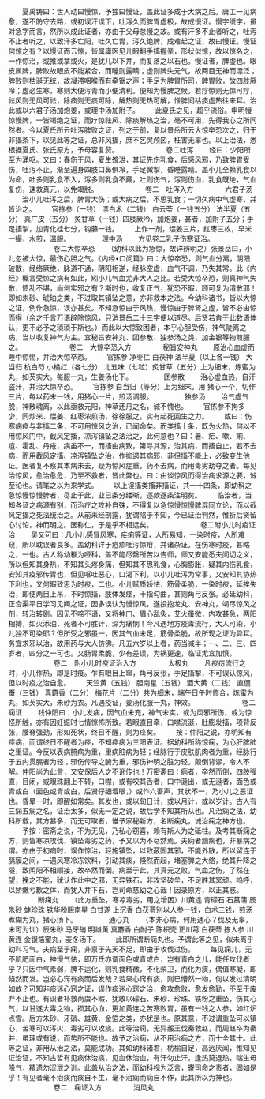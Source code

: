 <!-- { "loadSidebar": true } -->
　　夏禹铸曰：世人动曰慢惊，予独曰慢证，盖此证多成于大病之后。庸工一见病愈，遂不防守去路，或初误汗误下，吐泻久而脾胃虚极，故成慢证。慢字缓字，虽对急字而言，然所以成此证者，亦由于父母怠慢之故。或有汗多不止者听之，吐泻不止者听之，以致汗多亡阳，吐久亡胃，泻久绝脾，成难起之证，故曰慢证。慢证何惊之有？以慢证而云惊，皆属庸医见儿眼翻手搐握拳，形状似惊，故以惊名之，一作惊治，或推或拿或火，是犹儿以下井，而复落之以石也。慢证者，脾虚也。眼皮属脾，脾败故眼皮不能紧合，而睡则露睛；虚则脾失元气，故两目无神而漂泛；脾败则枯涎无统，故凝滞咽喉而有牵锯之声；手足为脾胃所司，脾胃败，故四肢厥冷；虚必生寒，寒则大便泻青而小便清利。便知为慢脾之候。若疗惊则无惊可疗，祛风则无风可祛，除痰则无痰可除，解热则无热可解，惟脾间枯痰虚热往来耳。治此或以六君子汤加炮姜，或理中汤加附子。
　　此夏氏之见，超乎流俗。申明慢惊慢脾，一皆竭绝之证，而疗惊祛风、除痰解热之治，毫不可用，先得我心之所同然者。今以夏氏所云吐泻脾败之证，列之于前，复以景岳所云大惊卒恐次之，归于非搐条下，以见此等之证，总非风搐，庶不乞灵颅囟，枉害无辜也。以上治法，悉根据夏氏、张氏原方，予毋容复赘。
　　
　　
　　卷二吐泻
　　经曰：少阳所至为涌呕。又曰：春伤于风，夏生飧泄，其证先伤乳食，后感风邪，乃致脾胃受伤，吐泻不止，渐至遍身四肢口鼻俱冷，手足微掣，昏睡露睛。盖小儿全赖乳食以为命，吐多则乳食不入，泻多则乳食不藏，吐则伤气，泻则伤血，乳食既绝，气血复伤，速救真元，以免竭脱。
　　
　　
　　卷二　吐泻入方
　　
　　六君子汤
　　治小儿吐泻之后，脾胃大伤；或大病之后，不思乳食；一切久病中气虚寒，并皆治之。
　　官拣参（一钱） 漂白术（二钱） 白云苓（一钱五分） 法半夏（五分） 真广皮（五分） 炙甘草（一钱）四肢厥冷，加炮姜，甚者，加附子五分；手足搐掣，加青化桂七分，钩藤一钱。
　　上作一剂，煨姜三片，红枣三枚，早米一撮，水煎，温服。
　　
　　理中汤
　　方见卷二乳子伤寒证治。
　　
　　
　　卷二大惊卒恐
　　（幼科以此为急惊，故详辨明之）张景岳曰，小儿忽被大惊，最伤心胆之气。《内经•口问篇》曰：大惊卒恐，则气血分离，阴阳破散，经络厥绝，脉道不通，阴阳相逆，经脉空虚，血气不调，乃失其常。此《内经》概言受惊之病有如此，矧小儿气血尤非大人之比。若受大惊卒恐，则真神气失散，愦乱不堪，尚何实邪之有？斯时也，收复正气，犹恐不暇，顾可复为清散耶！即如朱砂、琥珀之类，不过取其镇坠之意，亦非救本之法。今幼科诸书，皆以大惊之证，例作急惊，误亦甚矣。不知急惊由于风热，慢惊由于脾肾之虚，皆不必由惊而得（余之千言万语辟除惊风，只消景岳二十三字便以道尽。后贤若肯于此数语体认，更不必予之琐琐于斯也。）而此以大惊致困者，本乎心胆受伤，神气陡离之病，当以收复神气为主。宜秘旨安神丸、团参散、独参汤之类，加金银等物煎服之。
　　
　　
　　卷二　大惊卒恐入方
　　
　　秘旨安神丸
　　原治心血虚而睡中惊惕，并治大惊卒恐。
　　官拣参 净枣仁 白茯神 法半夏（以上各一钱） 大当归 杭白芍 小橘红（各七分） 北五味（七粒）炙甘草（五分）上为细末，炼蜜为丸，如芡实大。每服一丸，生姜汤化下。
　　
　　团参散
　　治心虚血热，自汗盗汗，并治大惊卒恐。
　　官拣参 白当归（等分）上为细末，用 猪心一个，切作三片，每以药末一钱，用猪心一片，煎汤调服。
　　
　　独参汤
　　治气虚气脱，神散魂离，以此亟救元阳，神草还丹之名，诚不愧也。
　　官拣参不拘多少，同炒米、煨姜、红枣浓煎汤，徐徐服之，实有起死回生之力。
　　或曰：伤寒病痉与非搐二条，不可用惊风之治，已闻命矣。而类搐十条，既为火热，何以不用惊风门中，截风定搐，凉泻镇坠之法治之，此何意也？曰：暑、疟、嗽、痢、痘、霍乱、丹疮，病虽不一，而搐由病致，第寻其源，治其病，而搐自止，若不去病，而用截风定搐、凉泻镇坠之治，作抑遏其病邪，非但搐不能止，必致变生他证。医者复不察其本病未去，疑为惊风症重，药不去病，而用毒劣劫夺之者。每见治惊风，愈治愈危，乃至不救者，皆此弊也。曰：由谈惊风而得治病求源之要，诚至论也。请笔之以为来学式。
　　以上误搐类搐非搐证，共一十四条，即幼科之急惊慢惊慢脾者，尽止于此，业已条分缕晰，逐款逐条注明矣。
　　临治者，当知各证之病源有别，而治疗之攻补自殊，不得复以急惊慢惊慢脾混同立论，而以截风定搐之死法统治之。从前未经剖露，犹谓陷于不知，今已证治判然，惟祈后贤留心讨论，神而明之。医称仁，于是乎不相远矣。
　　
　　
　　卷二附小儿时疫证治
　　吴又可曰：凡小儿感冒风寒，疟痢等证，人所易知，一染时疫，人所难窥，所以耽误者良多。盖幼科详于痘疹吐泻惊疳，并诸杂证，在伤寒时疫，甚略之，一也。古人称幼稚为哑科，盖不能尽罄所苦以告师，师又安能悉夫问切之义，所以但知其身热，不知其头疼身痛，但知其不思乳食，心胸膨胀，疑其内伤乳食，安知其疫邪传胃也，但见呕吐恶心，口渴下利，以小儿吐泻为常事，又安知其协热下利也，又何暇致思为时疫，二也。小儿赋质娇怯，筋骨柔脆，一染时疫，延挨失治，即便两目上吊，不时惊搐，肢体发痉，十指勾曲，甚则角弓反张。必延幼科，正合渠平日学习见闻之证，因多误认为慢惊风，遂投抱龙丸、安神丸，竭尽惊风之剂，转治转剧。因见不啼不语，又将神门、眉心乱灸，艾火虽微，内攻甚急，两阳相搏，如火添油，死者不可胜计，深为痛悯！今凡遇地方疫毒流行，大人可染，小儿独不可染耶？但所受之邪虽一，因其气血未足，筋骨柔脆，故所现之证为异耳。务宜求邪以治，故用药与大人仿佛。凡五六岁以上者，药当减半；一、二、三、四岁者，四分之一可也。又肠胃柔脆，少有差误，为祸更速，临证尤宜加慎。
　　
　　
　　卷二　附小儿时疫证治入方
　　
　　太极丸
　　凡疫疠流行之时，小儿作热，即是时疫。乍有眼目上窜，角弓反张，手足搐掣，不可误认惊风，但以时疫之治自愈。
　　天竺黄（五钱） 胆南星（五钱） 酒大黄（二钱） 直僵蚕（三钱） 真麝香（二分） 梅花片（二分）共为细末，端午日午时修合，炼蜜为丸，如芡实大，朱砂为衣。凡遇疫证，姜汤化服一丸，神效。
　　
　　
　　卷二痫证
　　钱仲阳曰：小儿发病，因气血未充，神气未实，或为风邪所伤，或为惊怪所触，亦有因妊娠时七情惊怖所致。若眼直目牵，口噤流涎，肚膨发搐，项背反张，腰脊强劲，形如死状，终日不醒，则为痉矣。
　　按：仲阳之说，亦明知有痉病，而谓终日不醒者为痉，不知痉病为三阳表证。据幼科所称惊痫，为心肝脾肺之里证。今反以表病腑病为重，里病脏病为轻；经脉行于皮肤肌肉者为重，经脉行于五内贯膈者为轻；邪伤传导之腑为重，邪伤神明之脏为轻。颠倒背谬，令人不解。仲阳尚为此言，又安保后人之不讹传也！万密斋曰：痫者，卒然而倒，四肢强直，目闭，或眼珠翻上不转，口噤，或有咬其舌者，口中涎出，或无涎者，面色或青或白（面色或青或白，后贤仔细着眼，）或作六畜声，其状不一，乃小儿之恶证也。昏晕一时，即醒如常矣。其发也，或以旬日计，或以月计，或以岁计。古人有三痫五痫之名，证治太多，似无一定之说，故后学不知其所从也。凡治痫之法，幼科所载，其方甚多，而无可取者，惟予家秘新方，名断痫丸，诚治痫之神方也。
　　予按：密斋之说，不为无见，乃私心窃喜，赖有斯人为之砥柱。及考其断痫之方，则皆寒凉攻伐，镇坠毒劣之药，予又以为不尽然焉。夫痫者痼疾也，非暴病之谓。亦由于初病时，误作惊治，轻施镇坠，以致蔽固其邪，不能外散，所以留连于膈膜之间，一遇风寒冷冻饮料，引动其痰，倏然而起，堵塞脾之大络，绝其升降之隧，致阴阳不相顺接，故卒然而倒。病至于此，其真元之败，气血之伤，了然在望，挽之不能，犹认作此中之邪，无异铁石，非攻坚破垒，不足胜其冥顽。呜呼，以娇嫩亏歉之体，而犹入井下石，岂司命慈幼之心哉！因录原方，以正其惑。
　　
　　断痫丸
　　（此方重坠，寒凉毒劣，用之增困）川黄连 青礞石 石菖蒲 辰朱砂 蚌珍珠 铁华粉胆南星 白甘遂 上沉香 白茯苓别以人参一钱，白术三钱，煎汤煮糊为丸，猪心汤下。
　　
　　通心丸
　　（本非心病，何用通心？伐及无辜，未可为训）辰朱砂 马牙硝 明雄黄 真麝香 白附子 陈枳壳 正川芎 白茯苓 拣人参 川黄连 金银箔蜜丸，麦冬汤下。
　　此即所谓断痫丸也。予谓此等之见，似未离乎幼科习气。夫病至于痫，非禀于先天不足，即由于攻伐过伤。
　　每见痫儿，无不肌肥面白，神慢气怯，即万氏亦谓面色或青或白，岂有青白之儿，能任攻伐者乎？只因中气素弱，脾不运化，则乳食精微，不化荣卫，而化为痰，偶值寒凝，即倏然而发。岂必心窍有痰而后发哉？若果心窍有痰，则已懵然一物，何以发过清明如故？可知非痰迷心窍之证，误作痰迷心窍之治，愈攻愈败，愈发愈勤，不至于废弃不止也。有识者补救尚虞不暇，犹敢以礞石、朱砂、珍珠、铁粉之重坠，伤其心气，以甘遂大毒之物，损其心血，更加黄连之苦寒败胃，虽有一钱之人参，如红炉点雪。后方朱砂、牙硝、雄黄、金箔之类，亦犹是也。原其意，不过谓重坠可以镇心，苦寒可以泻火，毒劣可以攻痰。此等治痫，无异赧王伐秦救赵，而周赵卒为秦并，虽理或有说，而势所不能也。故予之治痫，从不用治痫之方，而十全其十。此等之证，非用从治之法，莫能成功。其如幼科诸君，枋榆自足，高远厌闻，惟知见证治证，不知古哲有见痰休治痰，见血休治血，有汗勿止汗，逢热莫退热，喘生毋降气，精遗勿涩泄之训。此盖从治之法，而幼科视为泛言，寄司命之责者，固如是乎！有见者毫不治痰而痰自不生，毫不治痫而痫自不作，此其所以为神也。
　　
　　
　　卷二　痫证入方
　　
　　消风丸
